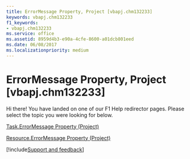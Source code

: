 ```yaml
---
title: ErrorMessage Property, Project [vbapj.chm132233]
keywords: vbapj.chm132233
f1_keywords:
- vbapj.chm132233
ms.service: office
ms.assetid: 8959d4b3-e90a-4cfe-8600-a01dcb801eed
ms.date: 06/08/2017
ms.localizationpriority: medium
---
```



# ErrorMessage Property, Project [vbapj.chm132233]

Hi there! You have landed on one of our F1 Help redirector pages. Please select the topic you were looking for below.

[Task.ErrorMessage Property (Project)](https://msdn.microsoft.com/library/1d7ded86-610e-77b4-202e-5416b536a737%28Office.15%29.aspx)

[Resource.ErrorMessage Property (Project)](https://msdn.microsoft.com/library/cb78732f-8c9c-df97-b6bc-c4eb52f4bf16%28Office.15%29.aspx)

[!include[Support and feedback](~/includes/feedback-boilerplate.md)]